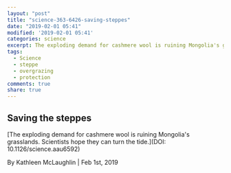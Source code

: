 ```yaml
---
layout: "post"
title: "science-363-6426-saving-steppes"
date: "2019-02-01 05:41"
modified: '2019-02-01 05:41'
categories: science
excerpt: The exploding demand for cashmere wool is ruining Mongolia's grasslands. Scientists hope they can turn the tide.
tags:
  - Science
  - steppe
  - overgrazing
  - protection
comments: true
share: true
---
```


## Saving the steppes

[The exploding demand for cashmere wool is ruining Mongolia's grasslands. Scientists hope they can turn the tide.](DOI: 10.1126/science.aau6592)

By Kathleen McLaughlin | Feb 1st, 2019
